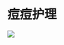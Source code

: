 # 痘痘护理
<image src="sc-dialog/pharmacy" ratio="0.5" ribbon="Day 1" />
<dialog>
# Why do you have a [Band-Aid/n.] on your face?
## It's not a Band-Aid, it's an [acne/n.] [patch/n./8].
I have a big [pimple/n.] here, and I'm hoping the patch will make it go away faster.
# Oh, I haven't had acne problems since high school.
In high school, I had really bad acne.
## What did you do about it?
# I bought [over-the-counter/adj.] medicine at the pharmacy.
When that didn't work, I saw a [dermatologist/n.] regularly and took [prescription/n./4] drugs.
## Did it help?
# It helped some, but my acne only completely cleared after high school.
Then I had to get [laser/n.] treatment to get rid of the acne [scars/n.].
## Thanks for sharing. I won't [complain/v.] about a single pimple then!
</dialog>
